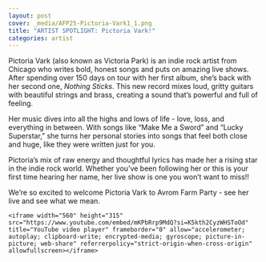 ```yaml
---
layout: post
cover: _media/AFP25-Pictoria-Vark1_1.png
title: "ARTIST SPOTLIGHT: Pictoria Vark!"
categories: artist
---
```

Pictoria Vark (also known as Victoria Park) is an indie rock artist from Chicago who writes bold, honest songs and puts on amazing live shows. After spending over 150 days on tour with her first album, she’s back with her second one, _Nothing Sticks_. This new record mixes loud, gritty guitars with beautiful strings and brass, creating a sound that’s powerful and full of feeling.

Her music dives into all the highs and lows of life - love, loss, and everything in between. With songs like “Make Me a Sword” and “Lucky Superstar,” she turns her personal stories into songs that feel both close and huge, like they were written just for you.

Pictoria’s mix of raw energy and thoughtful lyrics has made her a rising star in the indie rock world. Whether you’ve been following her or this is your first time hearing her name, her live show is one you won’t want to miss!!

We’re so excited to welcome Pictoria Vark to Avrom Farm Party - see her live and see what we mean.

```
<iframe width="560" height="315" src="https://www.youtube.com/embed/mKPbRrp9MdQ?si=K5kth2CyzWHSToOd" title="YouTube video player" frameborder="0" allow="accelerometer; autoplay; clipboard-write; encrypted-media; gyroscope; picture-in-picture; web-share" referrerpolicy="strict-origin-when-cross-origin" allowfullscreen></iframe>
```